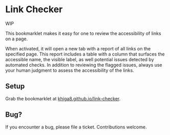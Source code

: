 # Link Checker

WIP

This bookmarklet makes it easy for one to review the accessibility of links on a page.

When activated, it will open a new tab with a report of all links on the specified page. This report includes a table with a column that surfaces the accessible name, the visible label, as well potential issues detected by automated checks. In addition to reviewing the flagged issues, always use your human judgment to assess the accessibility of the links.

## Setup

Grab the bookmarklet at [khiga8.github.io/link-checker](https://khiga8.github.io/link-checker/).

## Bug?

If you encounter a bug, please file a ticket. Contributions welcome.
